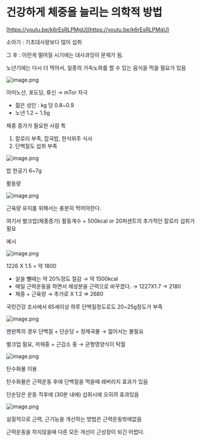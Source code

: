 # 건강하게 체중을 늘리는 의학적 방법

[https://youtu.be/k6rEsRLPMgU](https://youtu.be/k6rEsRLPMgU)

소아기 : 기초대사량보다 많이 섭취

그 후 : 이런게 떨어질 시기에는 대사과잉이 문제가 됨.

노년기에는 다시 더 먹어서, 일종의 가속노화를 할 수 있는 음식을 먹을 필요가 있음

![image.png](/others/images/gain/image.png)

아미노산, 포도당, 류신 →  mTor 자극

- 젊은 성인 : kg 당 0.8~0.9
- 노년  1.2 ~ 1.5g

체중 증가가 필요한 사람 특 

1. 칼로리 부족, 잡곡밥, 한식위주 식사
2. 단백질도 섭취 부족

![image.png](/others/images/gain/image%201.png)

밥 한공기 6~7g

활동량

![image.png](/others/images/gain/image%202.png)

근육량 유지를 위해서는 충분히 먹어야한다.

여기서 벌크업(체중증가) 활동계수 + 500kcal or 20퍼센트의 추가적인 칼로리 섭취가 필요

예시 

![image.png](/others/images/gain/image%203.png)

1226 X 1.5 = 약 1800

- 살을 뺄때는 약 20%정도 절감 → 약 1500kcal
- 매일 근력운동을 하면서 체성분을 근력으로 바꾸겠다. → 1227X1.7  → 2180
- 체중 + 근육량 → 추가로 X 1.2 ⇒ 2680

국민건강 조사에서 65세이상 하루 단백질정도로도 20~25g정도가 부족

![image.png](/others/images/gain/image%204.png)

맨왼쪽의 경우 단백질 + 단순당 + 정제곡물 → 젊어서는 불필요

벌크업 필요, 저체중 + 근감소 중 → 균형영양식이 탁월

![image.png](/others/images/gain/image%205.png)

탄수화물 이용

탄수화물은 근력운동 후에 단백질을 먹을때 레버리지 효과가 있음

단순당은 운동 직후에 (30분 내에) 섭취시에 오히려 효과있음

![image.png](/others/images/gain/image%206.png)

실질적으로 근력, 근기능을 개선하는 방법은 근력운동밖에없음

근력운동을 하지않을때 다른 모든 개선이 근성장이 되긴 어렵다.